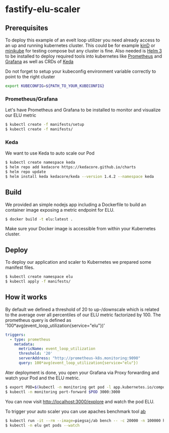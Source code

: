 # fastify-elu-scaler

## Prerequisites

To deploy this example of an evelt loop utilizer you need already access to an up and running kubernetes cluster. This could be for example [kinD] or [minikube] for testing compose but any cluster is fine.
Also needed is [Helm 3] to be installed to deploy required tools into kubernetes like [Prometheus] and [Grafana] as well as CRDs of [Keda]

Do not forget to setup your kubeconfig environment variable correctly to point to the right cluster
```bash
export KUBECONFIG=${PATH_TO_YOUR_KUBECONFIG}
```
### Prometheus/Grafana

Let's have Prometheus and Grafana to be installed to monitor and visualize our ELU metric

```bash
$ kubectl create -f manifests/setup
$ kubectl create -f manifests/
```

### Keda
We want to use Keda to auto scale our Pod

```bash
$ kubectl create namespace keda
$ helm repo add kedacore https://kedacore.github.io/charts
$ helm repo update
$ helm install keda kedacore/keda --version 1.4.2 --namespace keda
```

## Build

We provided an simple nodejs app including a Dockerfile to build an container image exposing a metric endpoint for ELU.

```bash
$ docker build -t elu:latest .
```

Make sure your Docker image is accessible from within your Kubernetes cluster.

## Deploy

To deploy our application and scaler to Kubernetes we prepared some manifest files.

```bash
$ kubectl create namespace elu
$ kubectl apply -f manifests/
```

## How it works

By default we defined a threshold of 20 to up-/downscale which is related to the average over all percentiles of our ELU metric factorized by 100.
The prometheus query is defined as '100*avg(event_loop_utilization{service="elu"})'

```yaml
triggers:
  - type: prometheus
    metadata:
      metricName: event_loop_utilization
      threshold: '20'
      serverAddress: "http://prometheus-k8s.monitoring:9090"
      query: 100*avg(event_loop_utilization{service="elu"})
```

Ater deployment is done, you open your Grafana via Proxy forwarding and watch your Pod and the ELU metric.

```bash
$ export POD=$(kubectl -n monitoring get pod -l app.kubernetes.io/component=grafana --template '{{range .items}}{{.metadata.name}}{{"\n"}}{{end}}')
$ kubectl -n monitoring port-forward $POD 3000:3000
```

You can now visit [http://localhost:3000/explore] and watch the pod ELU.

To trigger your auto scaler you can use apaches benchmark tool [ab]

```bash
$ kubectl run -it --rm --image=piegsaj/ab bench -- -c 20000 -n 100000 http://elu.elu:3000
$ kubectl -n elu get pods --watch
```

[kinD]: https://kind.sigs.k8s.io/
[minikube]: https://minikube.sigs.k8s.io/
[Helm 3]: https://helm.sh/
[Prometheus]: https://prometheus.io/
[Grafana]: https://grafana.com/
[Keda]: https://keda.sh/
[ab]: https://httpd.apache.org/docs/2.4/programs/ab.html
[http://localhost:3000/explore]: http://localhost:3000/explore?orgId=1&left=%5B%22now-1h%22,%22now%22,%22prometheus%22,%7B%22exemplar%22:true,%22expr%22:%22100*avg(event_loop_utilization%7Bservice%3D%5C%22elu%5C%22%7D)%22%7D%5D